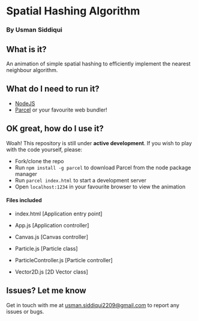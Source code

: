 # Spatial Hashing Algorithm
### By Usman Siddiqui

## What is it?
An animation of simple spatial hashing to efficiently implement the nearest neighbour algorithm.

## What do I need to run it?
- [NodeJS](https://nodejs.org/en/)
- [Parcel](https://parceljs.org/) or your favourite web bundler!

## OK great, how do I use it?
Woah! This repository is still under **active development**. If you wish to play with the code yourself, please:
- Fork/clone the repo
- Run `npm install -g parcel` to download Parcel from the node package manager
- Run `parcel index.html` to start a development server
- Open `localhost:1234` in your favourite browser to view the animation

#### Files included
- index.html [Application entry point]

- App.js [Application controller]

- Canvas.js [Canvas controller]

- Particle.js [Particle class]

- ParticleController.js [Particle controller]

- Vector2D.js [2D Vector class]

## Issues? Let me know
Get in touch with me at usman.siddiqui2209@gmail.com to report any issues or bugs.